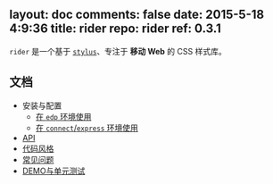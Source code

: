 layout: doc
comments: false
date: 2015-5-18 4:9:36
title: rider
repo: rider
ref: 0.3.1
---

`rider` 是一个基于 [`stylus`](https://github.com/LearnBoost/stylus)、专注于 **移动 Web** 的 CSS 样式库。

文档
---

+ 安装与配置
    + [在 `edp` 环境使用](https://github.com/ecomfe/edp-provider-rider)
    + [在 `connect`/`express` 环境使用](./docs/connect.html)
+ [API](./docs/api.html)
+ [代码风格](./docs/code-style.html)
+ [常见问题](./docs/faq.html)
+ [DEMO与单元测试](./docs/demo-and-ut.html)